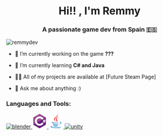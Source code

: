 <h1 align="center">Hi!! , I'm Remmy</h1>
<h3 align="center">A passionate game dev from Spain 🇪🇸</h3>

<p align="left"> <img src="https://komarev.com/ghpvc/?username=remmydev&label=Profile%20views&color=0e75b6&style=flat" alt="remmydev" /> </p>

- 🔭 I’m currently working on the game **???**

- 🌱 I’m currently learning **C# and Java**

- 👨‍💻 All of my projects are available at [Future Steam Page]
  
- 💬 Ask me about anything :)



<h3 align="left">Languages and Tools:</h3>
<p align="left"> <a href="https://www.blender.org/" target="_blank" rel="noreferrer"> <img src="https://download.blender.org/branding/community/blender_community_badge_white.svg" alt="blender" width="40" height="40"/> </a> <a href="https://www.w3schools.com/cs/" target="_blank" rel="noreferrer"> <img src="https://raw.githubusercontent.com/devicons/devicon/master/icons/csharp/csharp-original.svg" alt="csharp" width="40" height="40"/> </a> <a href="https://www.java.com" target="_blank" rel="noreferrer"> <img src="https://raw.githubusercontent.com/devicons/devicon/master/icons/java/java-original.svg" alt="java" width="40" height="40"/> </a> <a href="https://unity.com/" target="_blank" rel="noreferrer"> <img src="https://www.vectorlogo.zone/logos/unity3d/unity3d-icon.svg" alt="unity" width="40" height="40"/> </a> </p>


